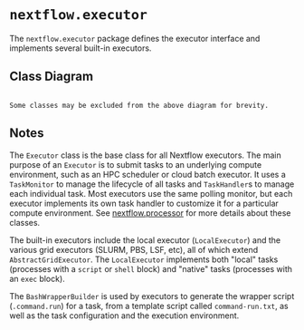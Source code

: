 
# `nextflow.executor`

The `nextflow.executor` package defines the executor interface and implements several built-in executors.

## Class Diagram

```{mermaid} diagrams/nextflow.executor.mmd
```

```{note}
Some classes may be excluded from the above diagram for brevity.
```

## Notes

The `Executor` class is the base class for all Nextflow executors. The main purpose of an `Executor` is to submit tasks to an underlying compute environment, such as an HPC scheduler or cloud batch executor. It uses a `TaskMonitor` to manage the lifecycle of all tasks and `TaskHandler`s to manage each individual task. Most executors use the same polling monitor, but each executor implements its own task handler to customize it for a particular compute environment. See [nextflow.processor](nextflow.processor.md) for more details about these classes.

The built-in executors include the local executor (`LocalExecutor`) and the various grid executors (SLURM, PBS, LSF, etc), all of which extend `AbstractGridExecutor`. The `LocalExecutor` implements both "local" tasks (processes with a `script` or `shell` block) and "native" tasks (processes with an `exec` block).

The `BashWrapperBuilder` is used by executors to generate the wrapper script (`.command.run`) for a task, from a template script called `command-run.txt`, as well as the task configuration and the execution environment.
